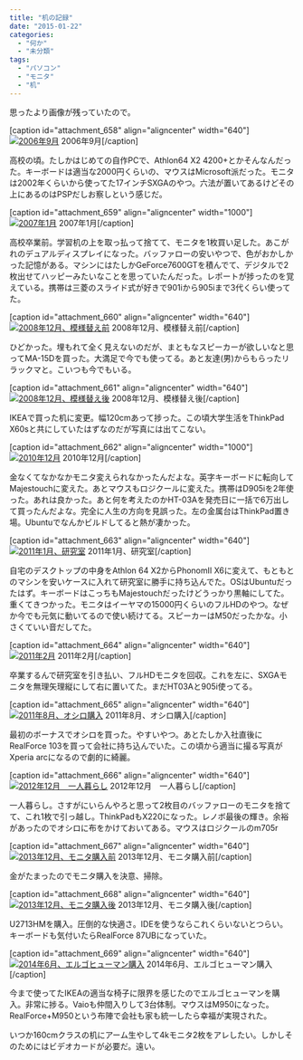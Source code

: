 ```yaml
---
title: "机の記録"
date: "2015-01-22"
categories: 
  - "何か"
  - "未分類"
tags: 
  - "パソコン"
  - "モニタ"
  - "机"
---
```


思ったより画像が残っていたので。

\[caption id="attachment\_658" align="aligncenter" width="640"\][![2006年9月](https://blog.naotaco.com/assets/images/posts/2015/01/2006-09-959x1024.jpg)](https://blog.naotaco.com/assets/images/posts/2015/01/2006-09.jpg) 2006年9月\[/caption\]

高校の頃。たしかはじめての自作PCで、Athlon64 X2 4200+とかそんなんだった。キーボードは適当な2000円くらいの、マウスはMicrosoft派だった。モニタは2002年くらいから使ってた17インチSXGAのやつ。六法が置いてあるけどその上にあるのはPSPだしお察しという感じだ。

\[caption id="attachment\_659" align="aligncenter" width="1000"\][![2007年1月](https://blog.naotaco.com/assets/images/posts/2015/01/2007-01.jpg)](https://blog.naotaco.com/assets/images/posts/2015/01/2007-01.jpg) 2007年1月\[/caption\]

高校卒業前。学習机の上を取っ払って捨てて、モニタを1枚買い足した。あこがれのデュアルディスプレイになった。バッファローの安いやつで、色がおかしかった記憶がある。マシンにはたしかGeForce7600GTを積んでて、デジタルで2枚出せてハッピーみたいなことを思っていたんだった。レポートが捗ったのを覚えている。携帯は三菱のスライド式が好きで901iから905iまで3代くらい使ってた。

\[caption id="attachment\_660" align="aligncenter" width="640"\][![2008年12月、模様替え前](https://blog.naotaco.com/assets/images/posts/2015/01/2008-12-30-1000x1024.jpg)](https://blog.naotaco.com/assets/images/posts/2015/01/2008-12-30.jpg) 2008年12月、模様替え前\[/caption\]

ひどかった。埋もれて全く見えないのだが、まともなスピーカーが欲しいなと思ってMA-15Dを買った。大満足で今でも使ってる。あと友達(男)からもらったリラックマと。こいつも今でもいる。

\[caption id="attachment\_661" align="aligncenter" width="640"\][![2008年12月、模様替え後](https://blog.naotaco.com/assets/images/posts/2015/01/2008-12-31-1024x768.jpg)](https://blog.naotaco.com/assets/images/posts/2015/01/2008-12-31.jpg) 2008年12月、模様替え後\[/caption\]

IKEAで買った机に変更。幅120cmあって捗った。この頃大学生活をThinkPad X60sと共にしていたはずなのだが写真には出てこない。

\[caption id="attachment\_662" align="aligncenter" width="1000"\][![2010年12月](https://blog.naotaco.com/assets/images/posts/2015/01/2010-12.jpg)](https://blog.naotaco.com/assets/images/posts/2015/01/2010-12.jpg) 2010年12月\[/caption\]

金なくてなかなかモニタ変えられなかったんだよな。英字キーボードに転向してMajestouchに変えた。あとマウスもロジクールに変えた。携帯はD905iを2年使った。あれは良かった。あと何を考えたのかHT-03Aを発売日に一括で6万出して買ったんだよな。完全に人生の方向を見誤った。左の金属台はThinkPad置き場。Ubuntuでなんかビルドしてると熱が凄かった。

\[caption id="attachment\_663" align="aligncenter" width="640"\][![2011年1月、研究室](https://blog.naotaco.com/assets/images/posts/2015/01/2011-01-1024x768.jpg)](https://blog.naotaco.com/assets/images/posts/2015/01/2011-01.jpg) 2011年1月、研究室\[/caption\]

自宅のデスクトップの中身をAthlon 64 X2からPhonomII X6に変えて、もともとのマシンを安いケースに入れて研究室に勝手に持ち込んでた。OSはUbuntuだったはず。キーボードはこっちもMajestouchだったけどうっかり黒軸にしてた。重くてきつかった。モニタはイーヤマの15000円くらいのフルHDのやつ。なぜか今でも元気に動いてるので使い続けてる。スピーカーはM50だったかな。小さくていい音だしてた。

\[caption id="attachment\_664" align="aligncenter" width="640"\][![2011年2月](https://blog.naotaco.com/assets/images/posts/2015/01/2011-02-1024x768.jpg)](https://blog.naotaco.com/assets/images/posts/2015/01/2011-02.jpg) 2011年2月\[/caption\]

卒業するんで研究室を引き払い、フルHDモニタを回収。これを左に、SXGAモニタを無理矢理縦にして右に置いてた。まだHT03Aと905i使ってる。

\[caption id="attachment\_665" align="aligncenter" width="640"\][![2011年8月、オシロ購入](https://blog.naotaco.com/assets/images/posts/2015/01/2011-08-1024x768.jpg)](https://blog.naotaco.com/assets/images/posts/2015/01/2011-08.jpg) 2011年8月、オシロ購入\[/caption\]

最初のボーナスでオシロを買った。やすいやつ。あとたしか入社直後にRealForce 103を買って会社に持ち込んでいた。この頃から適当に撮る写真がXperia arcになるので劇的に綺麗。

\[caption id="attachment\_666" align="aligncenter" width="640"\][![2012年12月　一人暮らし](https://blog.naotaco.com/assets/images/posts/2015/01/2012-12-1024x680.jpg)](https://blog.naotaco.com/assets/images/posts/2015/01/2012-12.jpg) 2012年12月　一人暮らし\[/caption\]

一人暮らし。さすがにいらんやろと思って2枚目のバッファローのモニタを捨てて、これ1枚で引っ越し。ThinkPadもX220になった。レノボ最後の輝き。余裕があったのでオシロに布をかけておいてある。マウスはロジクールのm705r

\[caption id="attachment\_667" align="aligncenter" width="640"\][![2013年12月、モニタ購入前](https://blog.naotaco.com/assets/images/posts/2015/01/2013-12-03-1024x768.jpg)](https://blog.naotaco.com/assets/images/posts/2015/01/2013-12-03.jpg) 2013年12月、モニタ購入前\[/caption\]

金がたまったのでモニタ購入を決意、掃除。

\[caption id="attachment\_668" align="aligncenter" width="640"\][![2013年12月、モニタ購入後](https://blog.naotaco.com/assets/images/posts/2015/01/2013-12-04-1024x768.jpg)](https://blog.naotaco.com/assets/images/posts/2015/01/2013-12-04.jpg) 2013年12月、モニタ購入後\[/caption\]

U2713HMを購入。圧倒的な快適さ。IDEを使うならこれくらいないとつらい。キーボードも気付いたらRealForce 87UBになっていた。

\[caption id="attachment\_669" align="aligncenter" width="640"\][![2014年6月、エルゴヒューマン購入](https://blog.naotaco.com/assets/images/posts/2015/01/2014-06-1024x768.jpg)](https://blog.naotaco.com/assets/images/posts/2015/01/2014-06.jpg) 2014年6月、エルゴヒューマン購入\[/caption\]

今まで使ってたIKEAの適当な椅子に限界を感じたのでエルゴヒューマンを購入。非常に捗る。Vaioも仲間入りして3台体制。マウスはM950になった。RealForce+M950という布陣で会社も家も統一したら幸福が実現された。

いつか160cmクラスの机にアーム生やして4kモニタ2枚をアレしたい。しかしそのためにはビデオカードが必要だ。遠い。
